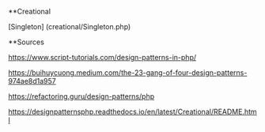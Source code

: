**Creational

[Singleton] (creational/Singleton.php)

**Sources

https://www.script-tutorials.com/design-patterns-in-php/

https://buihuycuong.medium.com/the-23-gang-of-four-design-patterns-974ae8d1a957

https://refactoring.guru/design-patterns/php

https://designpatternsphp.readthedocs.io/en/latest/Creational/README.html
